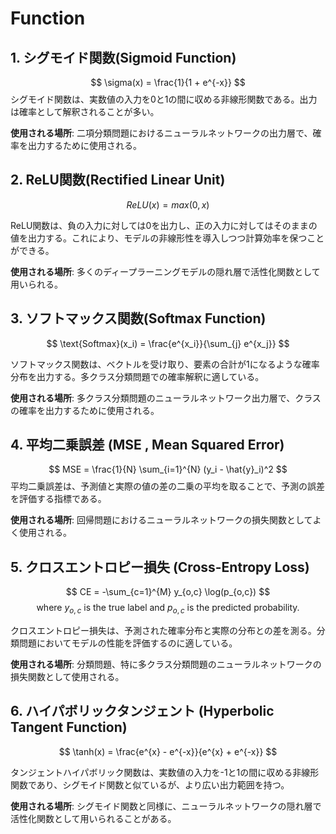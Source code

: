 # Function

## 1. シグモイド関数(Sigmoid Function)

$$ \sigma(x) = \frac{1}{1 + e^{-x}} $$
シグモイド関数は、実数値の入力を0と1の間に収める非線形関数である。出力は確率として解釈されることが多い。

**使用される場所**: 二項分類問題におけるニューラルネットワークの出力層で、確率を出力するために使用される。

## 2. ReLU関数(Rectified Linear Unit)

$$ ReLU(x) = max(0, x) $$

ReLU関数は、負の入力に対しては0を出力し、正の入力に対してはそのままの値を出力する。これにより、モデルの非線形性を導入しつつ計算効率を保つことができる。

**使用される場所**: 多くのディープラーニングモデルの隠れ層で活性化関数として用いられる。

## 3. ソフトマックス関数(Softmax Function)

$$ \text{Softmax}(x_i) = \frac{e^{x_i}}{\sum_{j} e^{x_j}} $$

ソフトマックス関数は、ベクトルを受け取り、要素の合計が1になるような確率分布を出力する。多クラス分類問題での確率解釈に適している。

**使用される場所**: 多クラス分類問題のニューラルネットワーク出力層で、クラスの確率を出力するために使用される。

## 4. 平均二乗誤差 (MSE , Mean Squared Error)

$$ MSE = \frac{1}{N} \sum_{i=1}^{N} (y_i - \hat{y}_i)^2 $$
平均二乗誤差は、予測値と実際の値の差の二乗の平均を取ることで、予測の誤差を評価する指標である。

**使用される場所**: 回帰問題におけるニューラルネットワークの損失関数としてよく使用される。

## 5. クロスエントロピー損失 (Cross-Entropy Loss)

$$ CE = -\sum_{c=1}^{M} y_{o,c} \log(p_{o,c}) $$
$$ \text{where } y_{o,c} \text{ is the true label and } p_{o,c} \text{ is the predicted probability.} $$

クロスエントロピー損失は、予測された確率分布と実際の分布との差を測る。分類問題においてモデルの性能を評価するのに適している。

**使用される場所**: 分類問題、特に多クラス分類問題のニューラルネットワークの損失関数として使用される。

## 6. ハイパボリックタンジェント (Hyperbolic Tangent Function)

$$ \tanh(x) = \frac{e^{x} - e^{-x}}{e^{x} + e^{-x}} $$

タンジェントハイパボリック関数は、実数値の入力を-1と1の間に収める非線形関数であり、シグモイド関数と似ているが、より広い出力範囲を持つ。

**使用される場所**: シグモイド関数と同様に、ニューラルネットワークの隠れ層で活性化関数として用いられることがある。